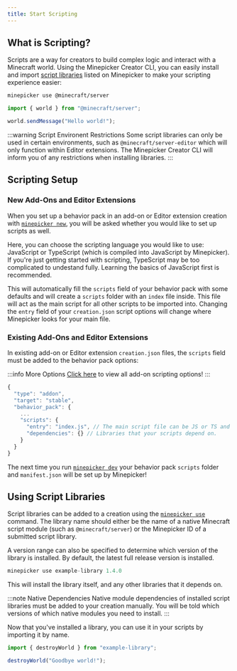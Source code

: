 ```yaml
---
title: Start Scripting
---
```


## What is Scripting?

Scripts are a way for creators to build complex logic and interact with a Minecraft world.
Using the Minepicker Creator CLI, you can easily install and import [script libraries](https://minepicker.com/script-libraries) listed on Minepicker to make your scripting experience easier:

```bash
minepicker use @minecraft/server
```

```js title="BP/scripts/index.js"
import { world } from "@minecraft/server";

world.sendMessage("Hello world!");
```

:::warning Script Environent Restrictions
Some script libraries can only be used in certain environments, such as `@minecraft/server-editor` which will only function within Editor extensions.
The Minepicker Creator CLI will inform you of any restrictions when installing libraries.
:::

## Scripting Setup

### New Add-Ons and Editor Extensions

When you set up a behavior pack in an add-on or Editor extension creation with [`minepicker new`](/docs/cli/commands/new), you will be asked whether you would like to set up scripts as well.

Here, you can choose the scripting language you would like to use: JavaScript or TypeScript (which is compiled into JavaScript by Minepicker).
If you're just getting started with scripting, TypeScript may be too complicated to undestand fully.
Learning the basics of JavaScript first is recommended.

This will automatically fill the `scripts` field of your behavior pack with some defaults and will create a `scripts` folder with an `index` file inside.
This file will act as the main script for all other scripts to be imported into.
Changing the `entry` field of your `creation.json` script options will change where Minepicker looks for your main file.

### Existing Add-Ons and Editor Extensions

In existing add-on or Editor extension `creation.json` files, the `scripts` field must be added to the behavior pack options:

:::info More Options
[Click here](/docs/cli/config/add-ons#scripts) to view all add-on scripting options!
:::

```js title="creation.json"
{
  "type": "addon",
  "target": "stable",
  "behavior_pack": {
    ...
    "scripts": {
      "entry": "index.js", // The main script file can be JS or TS and is located in your BP "scripts" folder.
      "dependencies": {} // Libraries that your scripts depend on.
    }
  }
}
```

The next time you run [`minepicker dev`](/docs/cli/commands/dev) your behavior pack `scripts` folder and `manifest.json` will be set up by Minepicker!

## Using Script Libraries

Script libraries can be added to a creation using the [`minepicker use`](/docs/cli/commands/use) command.
The library name should either be the name of a native Minecraft script module (such as `@minecraft/server`) or the Minepicker ID of a submitted script library.

A version range can also be specified to determine which version of the library is installed.
By default, the latest full release version is installed.

```ts
minepicker use example-library 1.4.0
```

This will install the library itself, and any other libraries that it depends on.

:::note Native Dependencies
Native module dependencies of installed script libraries must be added to your creation manually.
You will be told which versions of which native modules you need to install.
:::

Now that you've installed a library, you can use it in your scripts by importing it by name.

```js title="BP/scripts/index.js"
import { destroyWorld } from "example-library";

destroyWorld("Goodbye world!");
```
